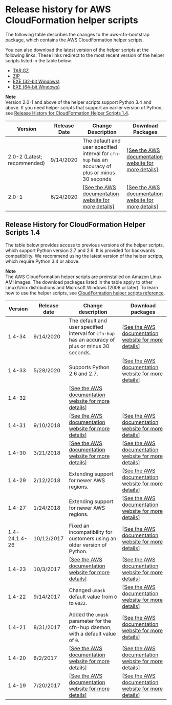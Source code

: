 # Release history for AWS CloudFormation helper scripts<a name="releasehistory-aws-cfn-bootstrap"></a>

The following table describes the changes to the aws\-cfn\-bootstrap package, which contains the AWS CloudFormation helper scripts\. 

You can also download the latest version of the helper scripts at the following links\. These links redirect to the most recent version of the helper scripts listed in the table below\. 
+ [ TAR\.GZ](https://s3.amazonaws.com/cloudformation-examples/aws-cfn-bootstrap-py3-latest.tar.gz)
+ [ ZIP](https://s3.amazonaws.com/cloudformation-examples/aws-cfn-bootstrap-py3-latest.zip)
+ [ EXE \(32\-bit Windows\)](https://s3.amazonaws.com/cloudformation-examples/aws-cfn-bootstrap-py3-latest.exe)
+ [ EXE \(64\-bit Windows\)](https://s3.amazonaws.com/cloudformation-examples/aws-cfn-bootstrap-py3-win64-latest.exe)

**Note**  
Version 2\.0\-1 and above of the helper scripts support Python 3\.4 and above\. If you need helper scripts that support an earlier version of Python, see [Release History for CloudFormation Helper Scripts 1\.4](https://docs.aws.amazon.com/AWSCloudFormation/latest/UserGuide/releasehistory-aws-cfn-bootstrap.html#releasehistory-aws-cfn-bootstrap-v1)\.


| Version | Release Date | Change Description | Download Packages | 
| --- | --- | --- | --- | 
|  2\.0\-2 \(Latest; recommended\)  |  9/14/2020  |  The default and user specified interval for `cfn-hup` has an accuracy of plus or minus 30 seconds\.  |  [\[See the AWS documentation website for more details\]](http://docs.aws.amazon.com/AWSCloudFormation/latest/UserGuide/releasehistory-aws-cfn-bootstrap.html)  | 
|  2\.0\-1  |  6/24/2020  |  [\[See the AWS documentation website for more details\]](http://docs.aws.amazon.com/AWSCloudFormation/latest/UserGuide/releasehistory-aws-cfn-bootstrap.html)  |  [\[See the AWS documentation website for more details\]](http://docs.aws.amazon.com/AWSCloudFormation/latest/UserGuide/releasehistory-aws-cfn-bootstrap.html)  | 

## Release History for CloudFormation Helper Scripts 1\.4<a name="releasehistory-aws-cfn-bootstrap-v1"></a>

The table below provides access to previous versions of the helper scripts, which support Python version 2\.7 and 2\.6\. It is provided for backwards compatibility\. We recommend using the latest version of the helper scripts, which require Python 3\.4 or above\.

**Note**  
The AWS CloudFormation helper scripts are preinstalled on Amazon Linux AMI images\. The download packages listed in the table apply to other Linux/Unix distributions and Microsoft Windows \(2008 or later\)\. To learn how to use the helper scripts, see [CloudFormation helper scripts reference](cfn-helper-scripts-reference.md)\.


| Version | Release date | Change description | Download packages | 
| --- | --- | --- | --- | 
|  1\.4\-34  |  9/14/2020  |  The default and user specified interval for `cfn-hup` has an accuracy of plus or minus 30 seconds\.  |  [\[See the AWS documentation website for more details\]](http://docs.aws.amazon.com/AWSCloudFormation/latest/UserGuide/releasehistory-aws-cfn-bootstrap.html)  | 
|  1\.4\-33  |  5/28/2020  |  Supports Python 2\.6 and 2\.7\.  |  [\[See the AWS documentation website for more details\]](http://docs.aws.amazon.com/AWSCloudFormation/latest/UserGuide/releasehistory-aws-cfn-bootstrap.html)  | 
|  1\.4\-32   |   |  [\[See the AWS documentation website for more details\]](http://docs.aws.amazon.com/AWSCloudFormation/latest/UserGuide/releasehistory-aws-cfn-bootstrap.html)  |   | 
|  1\.4\-31  |  9/10/2018  |  [\[See the AWS documentation website for more details\]](http://docs.aws.amazon.com/AWSCloudFormation/latest/UserGuide/releasehistory-aws-cfn-bootstrap.html)  |  [\[See the AWS documentation website for more details\]](http://docs.aws.amazon.com/AWSCloudFormation/latest/UserGuide/releasehistory-aws-cfn-bootstrap.html)  | 
|  1\.4\-30  |  3/21/2018  |  [\[See the AWS documentation website for more details\]](http://docs.aws.amazon.com/AWSCloudFormation/latest/UserGuide/releasehistory-aws-cfn-bootstrap.html)  |  [\[See the AWS documentation website for more details\]](http://docs.aws.amazon.com/AWSCloudFormation/latest/UserGuide/releasehistory-aws-cfn-bootstrap.html)  | 
|  1\.4\-29   |  2/12/2018  |  Extending support for newer AWS regions\.  |  [\[See the AWS documentation website for more details\]](http://docs.aws.amazon.com/AWSCloudFormation/latest/UserGuide/releasehistory-aws-cfn-bootstrap.html)  | 
|  1\.4\-27  |  1/24/2018  |  Extending support for newer AWS regions\.  |  [\[See the AWS documentation website for more details\]](http://docs.aws.amazon.com/AWSCloudFormation/latest/UserGuide/releasehistory-aws-cfn-bootstrap.html)  | 
|  1\.4\-24,1\.4\-26  |  10/12/2017  |  Fixed an incompatibility for customers using an older version of Python\.  |  [\[See the AWS documentation website for more details\]](http://docs.aws.amazon.com/AWSCloudFormation/latest/UserGuide/releasehistory-aws-cfn-bootstrap.html)  | 
|  1\.4\-23  |  10/3/2017  |  [\[See the AWS documentation website for more details\]](http://docs.aws.amazon.com/AWSCloudFormation/latest/UserGuide/releasehistory-aws-cfn-bootstrap.html)  |  [\[See the AWS documentation website for more details\]](http://docs.aws.amazon.com/AWSCloudFormation/latest/UserGuide/releasehistory-aws-cfn-bootstrap.html)  | 
|  1\.4\-22  |  9/14/2017  |  Changed `umask` default value from `0` to `0022`\.  |  [\[See the AWS documentation website for more details\]](http://docs.aws.amazon.com/AWSCloudFormation/latest/UserGuide/releasehistory-aws-cfn-bootstrap.html)  | 
|  1\.4\-21  |  8/31/2017  |  Added the `umask` parameter for the cfn\-hup daemon, with a default value of `0`\.  |  [\[See the AWS documentation website for more details\]](http://docs.aws.amazon.com/AWSCloudFormation/latest/UserGuide/releasehistory-aws-cfn-bootstrap.html)  | 
|  1\.4\-20  |  8/2/2017  |  [\[See the AWS documentation website for more details\]](http://docs.aws.amazon.com/AWSCloudFormation/latest/UserGuide/releasehistory-aws-cfn-bootstrap.html)  |  [\[See the AWS documentation website for more details\]](http://docs.aws.amazon.com/AWSCloudFormation/latest/UserGuide/releasehistory-aws-cfn-bootstrap.html)  | 
|  1\.4\-19  |  7/20/2017  |  [\[See the AWS documentation website for more details\]](http://docs.aws.amazon.com/AWSCloudFormation/latest/UserGuide/releasehistory-aws-cfn-bootstrap.html)  |  [\[See the AWS documentation website for more details\]](http://docs.aws.amazon.com/AWSCloudFormation/latest/UserGuide/releasehistory-aws-cfn-bootstrap.html)  | 
